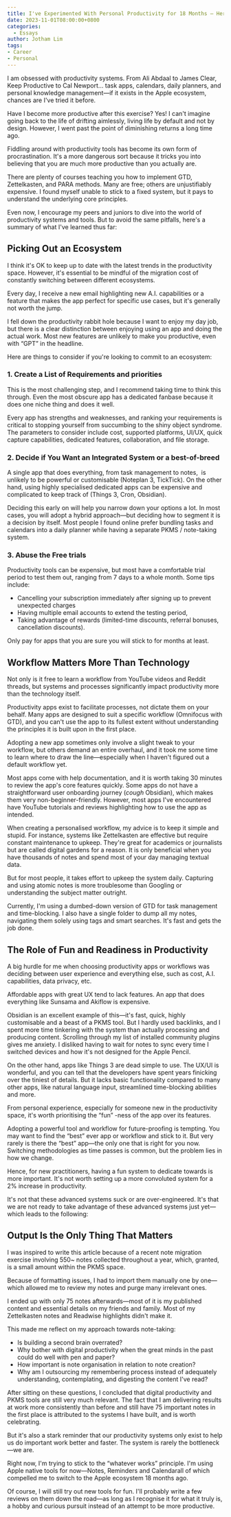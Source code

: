 ```yaml
---
title: I've Experimented With Personal Productivity for 18 Months — Here's What I've Learned
date: 2023-11-01T08:00:00+0800
categories:
  - Essays
author: Jotham Lim
tags:
- Career
- Personal
---
```


I am obsessed with productivity systems. From Ali Abdaal to James Clear, Keep Productive to Cal Newport… task apps, calendars, daily planners, and personal knowledge management—if it exists in the Apple ecosystem, chances are I've tried it before.

Have I become more productive after this exercise? Yes! I can't imagine going back to the life of drifting aimlessly, living life by default and not by design. However, I went past the point of diminishing returns a long time ago.

Fiddling around with productivity tools has become its own form of procrastination. It's a more dangerous sort because it tricks you into believing that you are much more productive than you actually are.

There are plenty of courses teaching you how to implement GTD, Zettelkasten, and PARA methods. Many are free; others are unjustifiably expensive. I found myself unable to stick to a fixed system, but it pays to understand the underlying core principles.

Even now, I encourage my peers and juniors to dive into the world of productivity systems and tools. But to avoid the same pitfalls, here's a summary of what I've learned thus far:

## **Picking Out an Ecosystem**

I think it's OK to keep up to date with the latest trends in the productivity space. However, it's essential to be mindful of the migration cost of constantly switching between different ecosystems.

Every day, I receive a new email highlighting new A.I. capabilities or a feature that makes the app perfect for specific use cases, but it's generally not worth the jump.

I fell down the productivity rabbit hole because I want to enjoy my day job, but there is a clear distinction between enjoying using an app and doing the actual work. Most new features are unlikely to make you productive, even with “GPT” in the headline.

Here are things to consider if you're looking to commit to an ecosystem:

### **1. Create a List of Requirements and priorities**

This is the most challenging step, and I recommend taking time to think this through. Even the most obscure app has a dedicated fanbase because it does one niche thing and does it well.

Every app has strengths and weaknesses, and ranking your requirements is critical to stopping yourself from succumbing to the shiny object syndrome. The parameters to consider include cost, supported platforms, UI/UX, quick capture capabilities, dedicated features, collaboration, and file storage.

### **2. Decide if You Want an Integrated System or a best-of-breed**

A single app that does everything, from task management to notes,  is unlikely to be powerful or customisable (Noteplan 3, TickTick). On the other hand, using highly specialised dedicated apps can be expensive and complicated to keep track of (Things 3, Cron, Obsidian).

Deciding this early on will help you narrow down your options a lot. In most cases, you will adopt a hybrid approach—but deciding how to segment it is a decision by itself. Most people I found online prefer bundling tasks and calendars into a daily planner while having a separate PKMS / note-taking system.

### **3. Abuse the Free trials**

Productivity tools can be expensive, but most have a comfortable trial period to test them out, ranging from 7 days to a whole month. Some tips include:

- Cancelling your subscription immediately after signing up to prevent unexpected charges
- Having multiple email accounts to extend the testing period,
- Taking advantage of rewards (limited-time discounts, referral bonuses, cancellation discounts).

Only pay for apps that you are sure you will stick to for months at least.

## **Workflow Matters More Than Technology**

Not only is it free to learn a workflow from YouTube videos and Reddit threads, but systems and processes significantly impact productivity more than the technology itself.

Productivity apps exist to facilitate processes, not dictate them on your behalf. Many apps are designed to suit a specific workflow (Omnifocus with GTD), and you can't use the app to its fullest extent without understanding the principles it is built upon in the first place.

Adopting a new app sometimes only involve a slight tweak to your workflow, but others demand an entire overhaul, and it took me some time to learn where to draw the line—especially when I haven't figured out a default workflow yet.

Most apps come with help documentation, and it is worth taking 30 minutes to review the app's core features quickly. Some apps do not have a straightforward user onboarding journey (_cough_ Obsidian), which makes them very non-beginner-friendly. However, most apps I've encountered have YouTube tutorials and reviews highlighting how to use the app as intended.

When creating a personalised workflow, my advice is to keep it simple and stupid. For instance, systems like Zettelkasten are effective but require constant maintenance to upkeep. They're great for academics or journalists but are called digital gardens for a reason. It is only beneficial when you have thousands of notes and spend most of your day managing textual data.

But for most people, it takes effort to upkeep the system daily. Capturing and using atomic notes is more troublesome than Googling or understanding the subject matter outright.

Currently, I'm using a dumbed-down version of GTD for task management and time-blocking. I also have a single folder to dump all my notes, navigating them solely using tags and smart searches. It's fast and gets the job done.

## **The Role of Fun and Readiness in Productivity**

A big hurdle for me when choosing productivity apps or workflows was deciding between user experience and everything else, such as cost, A.I. capabilities, data privacy, etc.

Affordable apps with great UX tend to lack features. An app that does everything like Sunsama and Akiflow is expensive.

Obsidian is an excellent example of this—it's fast, quick, highly customisable and a beast of a PKMS tool. But I hardly used backlinks, and I spent more time tinkering with the system than actually processing and producing content. Scrolling through my list of installed community plugins gives me anxiety. I disliked having to wait for notes to sync every time I switched devices and how it's not designed for the Apple Pencil.

On the other hand, apps like Things 3 are dead simple to use. The UX/UI is wonderful, and you can tell that the developers have spent years finicking over the tiniest of details. But it lacks basic functionality compared to many other apps, like natural language input, streamlined time-blocking abilities and more.

From personal experience, especially for someone new in the productivity space, it's worth prioritising the “fun” -ness of the app over its features.

Adopting a powerful tool and workflow for future-proofing is tempting. You may want to find the “best” ever app or workflow and stick to it. But very rarely is there the “best” app—the only one that is right for you now. Switching methodologies as time passes is common, but the problem lies in how we change.

Hence, for new practitioners, having a fun system to dedicate towards is more important. It's not worth setting up a more convoluted system for a 2% increase in productivity.

It's not that these advanced systems suck or are over-engineered. It's that we are not ready to take advantage of these advanced systems just yet—which leads to the following:

## **Output Is the Only Thing That Matters**

I was inspired to write this article because of a recent note migration exercise involving 550~ notes collected throughout a year, which, granted, is a small amount within the PKMS space.

Because of formatting issues, I had to import them manually one by one—which allowed me to review my notes and purge many irrelevant ones.

I ended up with only 75 notes afterwards—most of it is my published content and essential details on my friends and family. Most of my Zettelkasten notes and Readwise highlights didn't make it.

This made me reflect on my approach towards note-taking:

- Is building a second brain overrated?
- Why bother with digital productivity when the great minds in the past could do well with pen and paper?
- How important is note organisation in relation to note creation?
- Why am I outsourcing my remembering process instead of adequately understanding, contemplating, and digesting the content I've read?

After sitting on these questions, I concluded that digital productivity and PKMS tools are still very much relevant. The fact that I am delivering results at work more consistently than before and still have 75 important notes in the first place is attributed to the systems I have built, and is worth celebrating.

But it's also a stark reminder that our productivity systems only exist to help us do important work better and faster. The system is rarely the bottleneck—we are.

Right now, I'm trying to stick to the “whatever works” principle. I'm using Apple native tools for now—Notes, Reminders and Calendarall of which compelled me to switch to the Apple ecosystem 18 months ago.

Of course, I will still try out new tools for fun. I'll probably write a few reviews on them down the road—as long as I recognise it for what it truly is, a hobby and curious pursuit instead of an attempt to be more productive.
